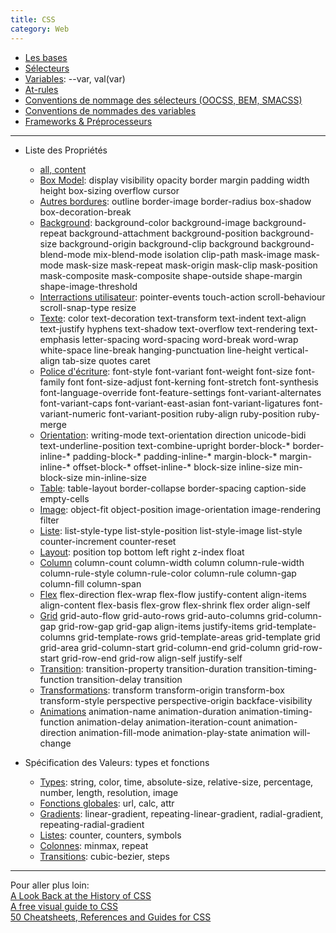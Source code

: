 ```yaml
---
title: CSS
category: Web
---
```


* [Les bases](css-intro.md)
* [Sélecteurs](css-selecteurs.md)
* [Variables](css-var.md): \-\-var, val(var)
* [At-rules](css-atrules.md)
* [Conventions de nommage des sélecteurs (OOCSS, BEM, SMACSS)](css-nommage.md)
* [Conventions de nommades des variables](css-nommage2.md)
* [Frameworks & Préprocesseurs](css-extend.md)

---

* Liste des Propriétés
  * [all, content](css-proprietes.md)
  * [Box Model](css-prop-box-model.md):
    display
    visibility
    opacity
    border
    margin
    padding
    width
    height
    box-sizing
    overflow
    cursor
  * [Autres bordures](css-prop-ext-border.md):
    outline
    border-image
    border-radius
    box-shadow
    box-decoration-break
  * [Background](css-prop-background.md):
    background-color
    background-image
    background-repeat
    background-attachment
    background-position
    background-size
    background-origin
    background-clip
    background
    background-blend-mode
    mix-blend-mode
    isolation
    clip-path
    mask-image
    mask-mode
    mask-size
    mask-repeat
    mask-origin
    mask-clip
    mask-position
    mask-composite
    mask-composite
    shape-outside
    shape-margin
    shape-image-threshold
  * [Interractions utilisateur](css-prop-interract.md):
    pointer-events
    touch-action
    scroll-behaviour
    scroll-snap-type
    resize

  <!-- -->

  * [Texte](css-prop-texte.md):
    color
    text-decoration
    text-transform
    text-indent
    text-align
    text-justify
    hyphens
    text-shadow
    text-overflow
    text-rendering
    text-emphasis
    letter-spacing
    word-spacing
    word-break
    word-wrap
    white-space
    line-break
    hanging-punctuation
    line-height
    vertical-align
    tab-size
    quotes
    caret
  * [Police d'écriture](css-prop-font.md):
    font-style
    font-variant
    font-weight
    font-size
    font-family
    font
    font-size-adjust
    font-kerning
    font-stretch
    font-synthesis
    font-language-override
    font-feature-settings
    font-variant-alternates
    font-variant-caps
    font-variant-east-asian
    font-variant-ligatures
    font-variant-numeric
    font-variant-position
    ruby-align
    ruby-position
    ruby-merge
  * [Orientation](css-prop-orientation.md):
    writing-mode
    text-orientation
    direction
    unicode-bidi
    text-underline-position
    text-combine-upright
    border-block-*
    border-inline-*
    padding-block-*
    padding-inline-*
    margin-block-*
    margin-inline-*
    offset-block-*
    offset-inline-*
    block-size
    inline-size
    min-block-size
    min-inline-size

  <!-- -->

  * [Table](css-prop-table.md):
    table-layout
    border-collapse
    border-spacing
    caption-side
    empty-cells
  * [Image](css-prop-image.md):
    object-fit
    object-position
    image-orientation
    image-rendering
    filter
  * [Liste](css-prop-liste.md):
    list-style-type
    list-style-position
    list-style-image
    list-style
    counter-increment
    counter-reset

  <!-- -->

  * [Layout](css-prop-layout.md):
    position
    top
    bottom
    left
    right
    z-index
    float
  * [Column](css-prop-column.md)
    column-count
    column-width
    column
    column-rule-width
    column-rule-style
    column-rule-color
    column-rule
    column-gap
    column-fill
    column-span
  * [Flex](css-prop-flex.md)
    flex-direction
    flex-wrap
    flex-flow
    justify-content
    align-items
    align-content
    flex-basis
    flex-grow
    flex-shrink
    flex
    order
    align-self
  * [Grid](css-prop-grid.md)
    grid-auto-flow
    grid-auto-rows
    grid-auto-columns
    grid-column-gap
    grid-row-gap
    grid-gap
    align-items
    justify-items
    grid-template-columns
    grid-template-rows
    grid-template-areas
    grid-template
    grid
    grid-area
    grid-column-start
    grid-column-end
    grid-column
    grid-row-start
    grid-row-end
    grid-row
    align-self
    justify-self

  <!-- -->

  * [Transition](css-prop-transition.md):
    transition-property
    transition-duration
    transition-timing-function
    transition-delay
    transition
  * [Transformations](css-prop-transform.md):
    transform
    transform-origin
    transform-box
    transform-style
    perspective
    perspective-origin
    backface-visibility
  * [Animations](css-prop-animation.md)
    animation-name
    animation-duration
    animation-timing-function
    animation-delay
    animation-iteration-count
    animation-direction
    animation-fill-mode
    animation-play-state
    animation
    will-change

* Spécification des Valeurs: types et fonctions  
  * [Types](css-values-types.md): string, color, time, absolute-size, relative-size, percentage, number, length, resolution, image
  * [Fonctions globales](css-values-fct-global.md): url, calc, attr
  * [Gradients](css-values-fct-gradient.md): linear-gradient, repeating-linear-gradient, radial-gradient, repeating-radial-gradient
  * [Listes](css-values-fct-list.md): counter, counters, symbols
  * [Colonnes](css-values-fct-column.md): minmax, repeat
  * [Transitions](css-values-fct-transition.md): cubic-bezier, steps

---

Pour aller plus loin:  
[A Look Back at the History of CSS](https://css-tricks.com/look-back-history-css/)  
[A free visual guide to CSS](http://cssreference.io/)  
[50 Cheatsheets, References and Guides for CSS](https://speckyboy.com/css-cheatsheets-resources-guides/)
